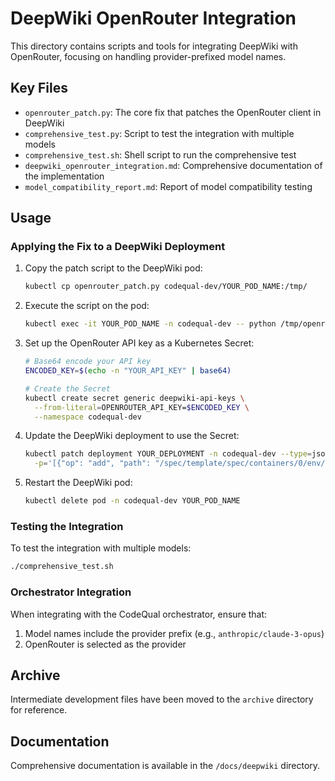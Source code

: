 # DeepWiki OpenRouter Integration

This directory contains scripts and tools for integrating DeepWiki with OpenRouter, focusing on handling provider-prefixed model names.

## Key Files

- `openrouter_patch.py`: The core fix that patches the OpenRouter client in DeepWiki
- `comprehensive_test.py`: Script to test the integration with multiple models
- `comprehensive_test.sh`: Shell script to run the comprehensive test
- `deepwiki_openrouter_integration.md`: Comprehensive documentation of the implementation
- `model_compatibility_report.md`: Report of model compatibility testing

## Usage

### Applying the Fix to a DeepWiki Deployment

1. Copy the patch script to the DeepWiki pod:
   ```bash
   kubectl cp openrouter_patch.py codequal-dev/YOUR_POD_NAME:/tmp/
   ```

2. Execute the script on the pod:
   ```bash
   kubectl exec -it YOUR_POD_NAME -n codequal-dev -- python /tmp/openrouter_patch.py
   ```

3. Set up the OpenRouter API key as a Kubernetes Secret:
   ```bash
   # Base64 encode your API key
   ENCODED_KEY=$(echo -n "YOUR_API_KEY" | base64)
   
   # Create the Secret
   kubectl create secret generic deepwiki-api-keys \
     --from-literal=OPENROUTER_API_KEY=$ENCODED_KEY \
     --namespace codequal-dev
   ```

4. Update the DeepWiki deployment to use the Secret:
   ```bash
   kubectl patch deployment YOUR_DEPLOYMENT -n codequal-dev --type=json \
     -p='[{"op": "add", "path": "/spec/template/spec/containers/0/env/-", "value": {"name": "OPENROUTER_API_KEY", "valueFrom": {"secretKeyRef": {"name": "deepwiki-api-keys", "key": "OPENROUTER_API_KEY"}}}}]'
   ```

5. Restart the DeepWiki pod:
   ```bash
   kubectl delete pod -n codequal-dev YOUR_POD_NAME
   ```

### Testing the Integration

To test the integration with multiple models:
```bash
./comprehensive_test.sh
```

### Orchestrator Integration

When integrating with the CodeQual orchestrator, ensure that:
1. Model names include the provider prefix (e.g., `anthropic/claude-3-opus`)
2. OpenRouter is selected as the provider

## Archive

Intermediate development files have been moved to the `archive` directory for reference.

## Documentation

Comprehensive documentation is available in the `/docs/deepwiki` directory.
